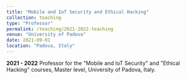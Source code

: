 ```yaml
---
title: "Mobile and IoT Security and Ethical Hacking"
collection: teaching
type: "Professor"
permalink: /teaching/2021-2022-teaching
venue: "University of Padova"
date: 2021-09-01
location: "Padova, Italy"
---
```


**2021 - 2022** Professor for the "Mobile and IoT Security" and "Ethical Hacking" courses, Master level, University of Padova, Italy.
